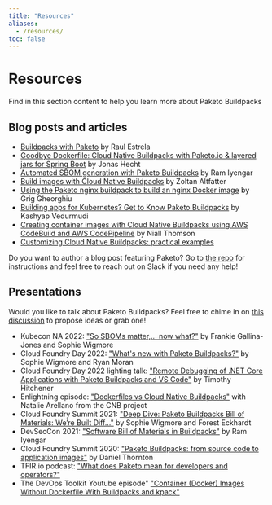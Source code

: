 ```yaml
---
title: "Resources"
aliases:
  - /resources/
toc: false
---
```

# Resources 
Find in this section content to help you learn more about Paketo Buildpacks

## Blog posts and articles

<!-- spellchecker-disable -->
* [Buildpacks with Paketo](https://parserdigital.com/buildpacks-with-paketo/) by Raul Estrela
* [Goodbye Dockerfile: Cloud Native Buildpacks with Paketo.io & layered jars for Spring Boot](https://blog.codecentric.de/buildpacks-spring-boot)
 by Jonas Hecht
 * [Automated SBOM generation with Paketo Buildpacks](https://thenewstack.io/automated-sbom-generation-with-paketo-buildpacks/) by Ram Iyengar
 * [Build images with Cloud Native Buildpacks](https://zoltanaltfatter.com/2020/12/26/build-images-with-cloud-native-buildpacks/) by Zoltan Altfatter
 * [Using the Paketo nginx buildpack to build an nginx Docker image](https://medium.com/towardsdev/using-the-paketo-nginx-buildpack-to-build-an-nginx-docker-image-42f4dc401df8) by Grig Gheorghiu
 * [Building apps for Kubernetes? Get to Know Paketo Buildpacks](https://medium.com/paketo-buildpacks/building-apps-for-kubernetes-get-to-know-paketo-buildpacks-6dc29b0f3cf3) by Kashyap Vedurmudi
 * [Creating container images with Cloud Native Buildpacks using AWS CodeBuild and AWS CodePipeline](https://aws.amazon.com/blogs/containers/creating-container-images-with-cloud-native-buildpacks-using-aws-codebuild-and-aws-codepipeline/) by Niall Thomson
 * [Customizing Cloud Native Buildpacks: practical examples](https://blog.dahanne.net/2021/02/06/customizing-cloud-native-buildpacks-practical-examples/)
<!-- spellchecker-enable -->

Do you want to author a blog post featuring Paketo? Go to [the repo](https://github.com/paketo-buildpacks/blog) for instructions and feel free to reach out on Slack if you need any help!
## Presentations

Would you like to talk about Paketo Buildpacks? Feel free to chime in on [this discussion](https://github.com/paketo-buildpacks/feedback/discussions/27) to propose ideas or grab one!
<!-- spellchecker-disable -->
* Kubecon NA 2022: ["So SBOMs matter,... now what?"](https://www.youtube.com/watch?v=ABDhDmpET-w&amp;ab_channel=CNCF%5BCloudNativeComputingFoundation%5D) by Frankie Gallina-Jones and Sophie Wigmore
* Cloud Foundry Day 2022: ["What's new with Paketo Buildpacks?"](https://www.youtube.com/watch?v=EBzgRFvkp-I&amp;index=9) by Sophie Wigmore and Ryan Moran
* Cloud Foundry Day 2022 lighting talk: ["Remote Debugging of .NET Core Applications with Paketo Buildpacks and VS Code"](https://www.youtube.com/watch?v=6KMuBWXQ5SU&amp;index=10) by Timothy Hitchener
* Enlightning episode: ["Dockerfiles vs Cloud Native Buildpacks"](https://www.youtube.com/watch?v=vfhfJ98ApwE&t=3408s) with Natalie Arellano from the CNB project
* Cloud Foundry Summit 2021: ["Deep Dive: Paketo Buildpacks Bill of Materials: We’re Built Diff..."](https://www.youtube.com/watch?v=q-WX-Xsji_Q&ab_channel=CloudFoundry) by Sophie Wigmore and Forest Eckhardt
* DevSecCon 2021: ["Software Bill of Materials in Buildpacks"](https://www.youtube.com/watch?v=iwHDNtL95rg&ab_channel=DevSecCon-) by Ram Iyengar
* Cloud Foundry Summit 2020: ["Paketo Buildpacks: from source code to application images"](https://www.youtube.com/watch?v=JVUh9OuA5N4) by Daniel Thornton
* TFIR.io podcast: ["What does Paketo mean for developers and operators?"](https://www.youtube.com/watch?v=kyQfP1ffjSQ&ab_channel=TheLinuxFoundation)
* The DevOps Toolkit Youtube episode" ["Container (Docker) Images Without Dockerfile With Buildpacks and kpack"](https://www.youtube.com/watch?v=fbSoKu8NGSU&t=1439s&ab_channel=DevOpsToolkit)
<!-- spellchecker-enable -->
